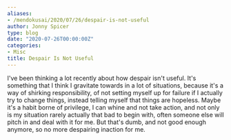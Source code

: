 ```yaml
---
aliases:
- /mendokusai/2020/07/26/despair-is-not-useful
author: Jonny Spicer
type: blog
date: "2020-07-26T00:00:00Z"
categories:
- Misc
title: Despair Is Not Useful
---
```

I've been thinking a lot recently about how despair isn't useful. It's something that I think I gravitate towards in a lot of situations, because it's a way of shirking
responsibility, of not setting myself up for failure if I actually try to change things, instead telling myself that things are hopeless. Maybe it's a habit borne of privilege,
I can whine and not take action, and not only is my situation rarely actually that bad to begin with, often someone else will pitch in and deal with it for me. But that's dumb,
and not good enough anymore, so no more despairing inaction for me.
